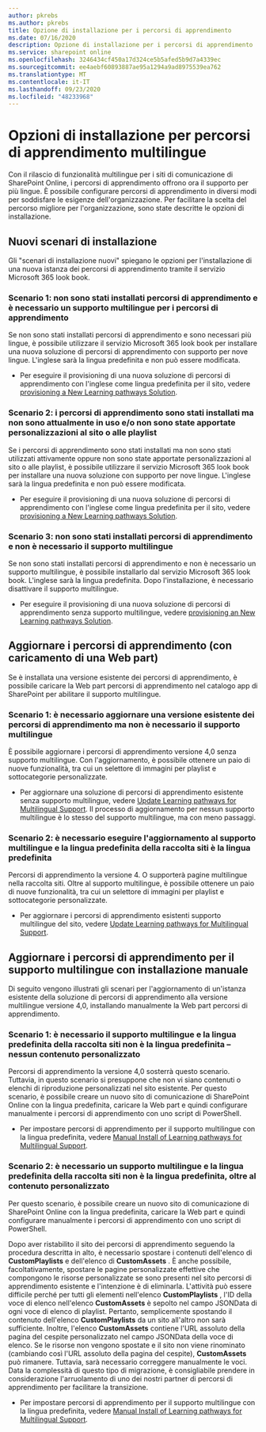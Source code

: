 ```yaml
---
author: pkrebs
ms.author: pkrebs
title: Opzione di installazione per i percorsi di apprendimento
ms.date: 07/16/2020
description: Opzione di installazione per i percorsi di apprendimento
ms.service: sharepoint online
ms.openlocfilehash: 3246434cf450a17d324ce5b5afed5b9d7a4339ec
ms.sourcegitcommit: ee4aebf60893887ae95a1294a9ad8975539ea762
ms.translationtype: MT
ms.contentlocale: it-IT
ms.lasthandoff: 09/23/2020
ms.locfileid: "48233968"
---
```

# <a name="setup-options-for-multilingual-learning-pathways"></a>Opzioni di installazione per percorsi di apprendimento multilingue
Con il rilascio di funzionalità multilingue per i siti di comunicazione di SharePoint Online, i percorsi di apprendimento offrono ora il supporto per più lingue. È possibile configurare percorsi di apprendimento in diversi modi per soddisfare le esigenze dell'organizzazione. Per facilitare la scelta del percorso migliore per l'organizzazione, sono state descritte le opzioni di installazione. 

## <a name="new-install-scenarios"></a>Nuovi scenari di installazione
Gli "scenari di installazione nuovi" spiegano le opzioni per l'installazione di una nuova istanza dei percorsi di apprendimento tramite il servizio Microsoft 365 look book. 

### <a name="scenario-1-we-have-not-installed-learning-pathways-and-need-learning-pathways-multilingual-support"></a>Scenario 1: non sono stati installati percorsi di apprendimento e è necessario un supporto multilingue per i percorsi di apprendimento 
Se non sono stati installati percorsi di apprendimento e sono necessari più lingue, è possibile utilizzare il servizio Microsoft 365 look book per installare una nuova soluzione di percorsi di apprendimento con supporto per nove lingue. L'inglese sarà la lingua predefinita e non può essere modificata. 
- Per eseguire il provisioning di una nuova soluzione di percorsi di apprendimento con l'inglese come lingua predefinita per il sito, vedere [provisioning a New Learning pathways Solution](custom_provision.md).

### <a name="scenario-2-we-installed-learning-pathways-but-arent-currently-using-it-andor-havent-made-any-customization-to-the-site-or-playlists"></a>Scenario 2: i percorsi di apprendimento sono stati installati ma non sono attualmente in uso e/o non sono state apportate personalizzazioni al sito o alle playlist 
Se i percorsi di apprendimento sono stati installati ma non sono stati utilizzati attivamente oppure non sono state apportate personalizzazioni al sito o alle playlist, è possibile utilizzare il servizio Microsoft 365 look book per installare una nuova soluzione con supporto per nove lingue. L'inglese sarà la lingua predefinita e non può essere modificata. 
- Per eseguire il provisioning di una nuova soluzione di percorsi di apprendimento con l'inglese come lingua predefinita per il sito, vedere [provisioning a New Learning pathways Solution](custom_provision.md).

### <a name="scenario-3-we-havent-installed-learning-pathways-and-dont-need-multilingual-support"></a>Scenario 3: non sono stati installati percorsi di apprendimento e non è necessario il supporto multilingue 
Se non sono stati installati percorsi di apprendimento e non è necessario un supporto multilingue, è possibile installarlo dal servizio Microsoft 365 look book. L'inglese sarà la lingua predefinita. Dopo l'installazione, è necessario disattivare il supporto multilingue. 
- Per eseguire il provisioning di una nuova soluzione di percorsi di apprendimento senza supporto multilingue, vedere [provisioning an New Learning pathways Solution](custom_provision.md).

## <a name="update-learning-pathways-with-a-web-part-upload-scenarios"></a>Aggiornare i percorsi di apprendimento (con caricamento di una Web part)
Se è installata una versione esistente dei percorsi di apprendimento, è possibile caricare la Web part percorsi di apprendimento nel catalogo app di SharePoint per abilitare il supporto multilingue. 

### <a name="scenario-1-we-need-to-upgrade-an-existing-version-of-learning-pathways-but-dont-need-multilingual-support"></a>Scenario 1: è necessario aggiornare una versione esistente dei percorsi di apprendimento ma non è necessario il supporto multilingue
È possibile aggiornare i percorsi di apprendimento versione 4,0 senza supporto multilingue. Con l'aggiornamento, è possibile ottenere un paio di nuove funzionalità, tra cui un selettore di immagini per playlist e sottocategorie personalizzate. 

- Per aggiornare una soluzione di percorsi di apprendimento esistente senza supporto multilingue, vedere [Update Learning pathways for Multilingual Support](custom_update.md). Il processo di aggiornamento per nessun supporto multilingue è lo stesso del supporto multilingue, ma con meno passaggi. 

### <a name="scenario-2-we-need-to-upgrade-to-multilingual-support-and-the-default-language-of-the-site-collection-is-our-default-language"></a>Scenario 2: è necessario eseguire l'aggiornamento al supporto multilingue e la lingua predefinita della raccolta siti è la lingua predefinita
Percorsi di apprendimento la versione 4. O supporterà pagine multilingue nella raccolta siti. Oltre al supporto multilingue, è possibile ottenere un paio di nuove funzionalità, tra cui un selettore di immagini per playlist e sottocategorie personalizzate. 
- Per aggiornare i percorsi di apprendimento esistenti supporto multilingue del sito, vedere [Update Learning pathways for Multilingual Support](custom_update.md). 

## <a name="update-learning-pathways-for-multilingual-support-with-manual-install"></a>Aggiornare i percorsi di apprendimento per il supporto multilingue con installazione manuale 
Di seguito vengono illustrati gli scenari per l'aggiornamento di un'istanza esistente della soluzione di percorsi di apprendimento alla versione multilingue versione 4,0, installando manualmente la Web part percorsi di apprendimento. 

### <a name="scenario-1-we-need-multilingual-support-and-the-default-language-of-the-site-collection-is-not-our-default-language--no-custom-content"></a>Scenario 1: è necessario il supporto multilingue e la lingua predefinita della raccolta siti non è la lingua predefinita – nessun contenuto personalizzato 
Percorsi di apprendimento la versione 4,0 sosterrà questo scenario. Tuttavia, in questo scenario si presuppone che non vi siano contenuti o elenchi di riproduzione personalizzati nel sito esistente. Per questo scenario, è possibile creare un nuovo sito di comunicazione di SharePoint Online con la lingua predefinita, caricare la Web part e quindi configurare manualmente i percorsi di apprendimento con uno script di PowerShell. 
- Per impostare percorsi di apprendimento per il supporto multilingue con la lingua predefinita, vedere [Manual Install of Learning pathways for Multilingual Support](custom_manualsetup.md).

### <a name="scenario-2-we-need-multilingual-support-and-the-default-language-of-the-site-collection-is-not-our-default-language--plus-we-have-custom-content"></a>Scenario 2: è necessario un supporto multilingue e la lingua predefinita della raccolta siti non è la lingua predefinita, oltre al contenuto personalizzato 
Per questo scenario, è possibile creare un nuovo sito di comunicazione di SharePoint Online con la lingua predefinita, caricare la Web part e quindi configurare manualmente i percorsi di apprendimento con uno script di PowerShell. 

Dopo aver ristabilito il sito dei percorsi di apprendimento seguendo la procedura descritta in alto, è necessario spostare i contenuti dell'elenco di **CustomPlaylists** e dell'elenco di **CustomAssets** . È anche possibile, facoltativamente, spostare le pagine personalizzate effettive che compongono le risorse personalizzate se sono presenti nel sito percorsi di apprendimento esistente e l'intenzione è di eliminarla. L'attività può essere difficile perché per tutti gli elementi nell'elenco **CustomPlaylists** , l'ID della voce di elenco nell'elenco **CustomAssets** è sepolto nel campo JSONData di ogni voce di elenco di playlist. Pertanto, semplicemente spostando il contenuto dell'elenco **CustomPlaylists** da un sito all'altro non sarà sufficiente. Inoltre, l'elenco **CustomAssets** contiene l'URL assoluto della pagina del cespite personalizzato nel campo JSONData della voce di elenco. Se le risorse non vengono spostate e il sito non viene rinominato (cambiando così l'URL assoluto della pagina del cespite), **CustomAssets** può rimanere. Tuttavia, sarà necessario correggere manualmente le voci. Data la complessità di questo tipo di migrazione, è consigliabile prendere in considerazione l'arruolamento di uno dei nostri partner di percorsi di apprendimento per facilitare la transizione.
- Per impostare percorsi di apprendimento per il supporto multilingue con la lingua predefinita, vedere [Manual Install of Learning pathways for Multilingual Support](custom_manualsetup.md).